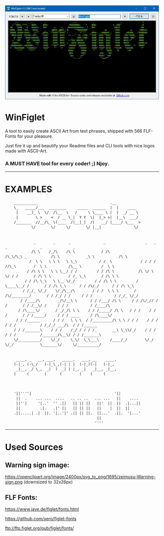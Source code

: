 ![image](https://github.com/SiL3NC3/WinFiglet/raw/master/Images/Screenshot.jpg)

# WinFiglet

A tool to easily create ASCII Art from text phrases, shipped with 566 FLF-Fonts for your pleasure.

Just fire it up and beautify your Readme files and CLI tools with nice logos made with ASCII-Art.


### A MUST HAVE tool for every coder! ;) Njoy.

-------------------------------------------------------------------------

# EXAMPLES

        ___________                                 .__           
        \_   _____/___  ________     _____  ______  |  |    ____  
         |    __)_ \  \/  /\__  \   /     \ \____ \ |  |  _/ __ \ 
         |        \ >    <  / __ \_|  Y Y  \|  |_> >|  |__\  ___/ 
        /_______  //__/\_ \(____  /|__|_|  /|   __/ |____/ \___  >
                \/       \/     \/       \/ |__|               \/ 


                 _        _      _               _                  _   _                _               _              _      
                /\ \    /_/\    /\ \            / /\               /\_\/\_\ _           /\ \            _\ \           /\ \    
               /  \ \   \ \ \   \ \_\          / /  \             / / / / //\_\        /  \ \          /\__ \         /  \ \   
              / /\ \ \   \ \ \__/ / /         / / /\ \           /\ \/ \ \/ / /       / /\ \ \        / /_ \_\       / /\ \ \  
             / / /\ \_\   \ \__ \/_/         / / /\ \ \         /  \____\__/ /       / / /\ \_\      / / /\/_/      / / /\ \_\ 
            / /_/_ \/_/    \/_/\__/\        / / /  \ \ \       / /\/________/       / / /_/ / /     / / /          / /_/_ \/_/ 
           / /____/\        _/\/__\ \      / / /___/ /\ \     / / /\/_// / /       / / /__\/ /     / / /          / /____/\    
          / /\____\/       / _/_/\ \ \    / / /_____/ /\ \   / / /    / / /       / / /_____/     / / / ____     / /\____\/    
         / / /______      / / /   \ \ \  / /_________/\ \ \ / / /    / / /       / / /           / /_/_/ ___/\  / / /______    
        / / /_______\    / / /    /_/ / / / /_       __\ \_\\/_/    / / /       / / /           /_______/\__\/ / / /_______\   
        \/__________/    \/_/     \_\/  \_\___\     /____/_/        \/_/        \/_/            \_______\/     \/__________/   


         ____, _   __, ___,   _____,   ___, __    ____,
        (-|_, (-\_/   (-|_\_,(-| | |  (-|_)(-|   (-|_, 
         _|__, _/ \_,  _|  )  _| | |_, _|   _|__, _|__,
        (     (       (      (        (    (     (     



        '||''''|                                      '||          
         ||  .    ... ...  ....   .. .. ..   ... ...   ||    ....  
         ||''|     '|..'  '' .||   || || ||   ||'  ||  ||  .|...|| 
         ||         .|.   .|' ||   || || ||   ||    |  ||  ||      
        .||.....| .|  ||. '|..'|' .|| || ||.  ||...'  .||.  '|...' 
                                              ||                   
                                             ''''                  

-------------------------------------------------------------------------

# Used Sources

## Warning sign image:

https://openclipart.org/image/2400px/svg_to_png/1695/zeimusu-Warning-sign.png (downsized to 32x26px)

## FLF Fonts:

https://www.jave.de/figlet/fonts.html

https://github.com/xero/figlet-fonts

ftp://ftp.figlet.org/pub/figlet/fonts/
